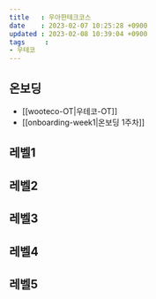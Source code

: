 ```yaml
---
title   : 우아한테크코스
date    : 2023-02-07 10:25:28 +0900
updated : 2023-02-08 10:39:04 +0900
tags     : 
- 우테코
---
```

## 온보딩
* [[wooteco-OT|우테코-OT]]
* [[onboarding-week1|온보딩 1주차]]

## 레벨1

## 레벨2

## 레벨3

## 레벨4

## 레벨5
